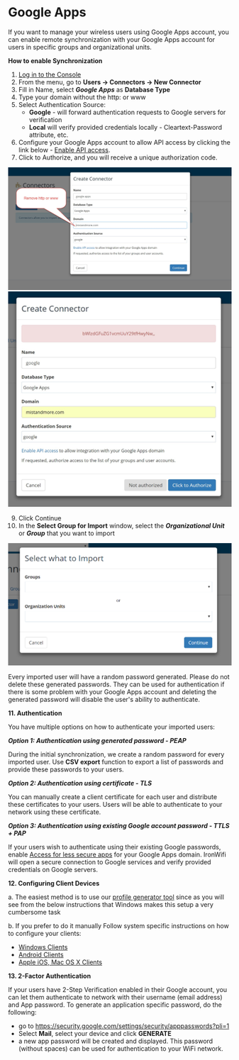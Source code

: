 # Google Apps

If you want to manage your wireless users using Google Apps account, you can enable remote synchronization with your Google Apps account for users in specific groups and organizational units.

**How to enable Synchronization**

1. [Log in to the Console](https://console.ironwifi.com)
2. From the menu, go to **Users -> Connectors -> New Connector**
3. Fill in Name, select **_Google Apps_** as **Database Type**
4. Type your domain without the http: or www
5. Select Authentication Source:
   - **Google** - will forward authentication requests to Google servers for verification
   - **Local** will verify provided credentials locally - Cleartext-Password attribute, etc.
6. Configure your Google Apps account to allow API access by clicking the link below - [Enable API access](https://support.google.com/a/answer/60757?hl=en).
7. Click to Authorize, and you will receive a unique authorization code.

![firstScreen](google_apps/googlesetup1.jpg)
![firstScreen](google_apps/googlesetup2.jpg)

9. Click Continue
10. In the **Select Group for Import** window, select the **_Organizational Unit_** or **_Group_** that you want to import

![firstScreen](google_apps/googlesetup3.png)

Every imported user will have a random password generated. Please do not delete these generated passwords. They can be used for authentication if there is some problem with your Google Apps account and deleting the generated password will disable the user's ability to authenticate.

 

**11. Authentication**

You have multiple options on how to authenticate your imported users:

**_Option 1: Authentication using generated password - PEAP_**

During the initial synchronization, we create a random password for every imported user. Use **CSV export** function to export a list of passwords and provide these passwords to your users.

**_Option 2: Authentication using certificate - TLS_**

You can manually create a client certificate for each user and distribute these certificates to your users. Users will be able to authenticate to your network using these certificate.

**_Option 3: Authentication using existing Google account password - TTLS + PAP_**

If your users wish to authenticate using their existing Google passwords, enable [Access for less secure apps](https://www.google.com/settings/security/lesssecureapps) for your Google Apps domain. IronWifi will open a secure connection to Google services and verify provided credentials on Google servers.

**12. Configuring Client Devices**

a. The easiest method is to use our [profile generator tool](https://www.ironwifi.com/wifi-profile-generator/) since as you will see from the below instructions that Windows makes this setup a very cumbersome task

b. If you prefer to do it manually Follow system specific instructions on how to configure your clients:

 - [Windows Clients](https://www.ironwifi.com/windows-clients/)
 - [Android Clients](https://www.ironwifi.com/android-clients/)
 - [Apple iOS, Mac OS X Clients](https://www.ironwifi.com/ios-mac-os-clients/)

**13. 2-Factor Authentication**

If your users have 2-Step Verification enabled in their Google account, you can let them authenticate to network with their username (email address) and App password. To generate an application specific password, do the following:

- go to https://security.google.com/settings/security/apppasswords?pli=1
- Select **Mail**, select your device and click **GENERATE**
- a new app password will be created and displayed. This password (without spaces) can be used for authentication to your WiFi network.
